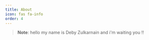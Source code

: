 ```yaml
---
title: About
icon: fas fa-info
order: 4
---
```



> **Note**: hello my name is Deby Zulkarnain and i'm waiting you !!
